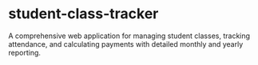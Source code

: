 # student-class-tracker
A comprehensive web application for managing student classes, tracking attendance, and calculating payments with detailed monthly and yearly reporting.
